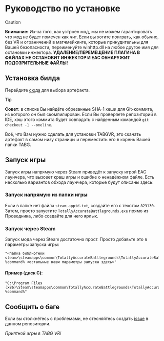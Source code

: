 # Руководство по установке

> [!CAUTION]
> **Внимание:** Из-за того, как устроен мод, мы не можем гарантировать что мод не будет помечен как чит. Если вы хотите поиграть, как обычно, без VR и ограничений в матчмейкинге, которые принудительны для Вашей безопасности, переименуйте winhttp.dll на любое другое имя для остановки инжектора. **УДАЛЕНИЕ/ПЕРЕМЕЩЕНИЕ ПЛАГИНА В ФАЙЛАХ НЕ ОСТАНОВИТ ИНЖЕКТОР И EAC ОБНАРУЖИТ ПОДОЗРИТЕЛЬНЫЕ ФАЙЛЫ!**

## Установка билда
Перейдите [сюда](https://github.com/RedBigz/TABGVR/actions) для выбора артефакта.

> [!TIP]
> **Совет:** в списке Вы найдёте обрезанные SHA-1 хеши для Git-коммита, из которого он был скомпилирован. Если Вы проверяете репозиторий в IDE, хэш этого коммита будет совпадать с найденным командой `git checkout -1 --oneline`.

Всё, что Вам нужно сделать для установки TABGVR, это скачать артефакт в самом низу страницы и переместить его в корень Вашей папки TABG.

## Запуск игры
Запуск игры напрямую через Steam приведёт к запуску игрой EAC лаунчера, что вызовет краш игры и ошибке о ненадёжном файле. Есть несколько вариантов обхода лаунчера, которые будут описаны здесь:

### Запуск напрямую из папки игры
Если в папке нет файла `steam_appid.txt`, создайте его с текстом `823130`.
Затем, просто запустите `TotallyAccurateBattlegrounds.exe` прямо из Проводника, либо создайте для него ярлык.

### Запуск через Steam
Запуск мода через Steam достаточно прост. Просто добавьте это в параметры запуска игры:
```
"<папка библиотеки steam>\steamapps\common\TotallyAccurateBattlegrounds\TotallyAccurateBattlegrounds.exe" %command% <остальные ваши параметры запуска здесь>"
```
#### Пример (диск C):
```
"C:\Program Files (x86)\Steam\steamapps\common\TotallyAccurateBattlegrounds\TotallyAccurateBattlegrounds.exe" %command%"
```

## Сообщить о баге
Если вы столкнётесь с проблемами, не стесняйтесь создать [issue](https://github.com/RedBigz/TABGVR/issues) в данном репозитории.

*Приятной игры в TABG VR!*